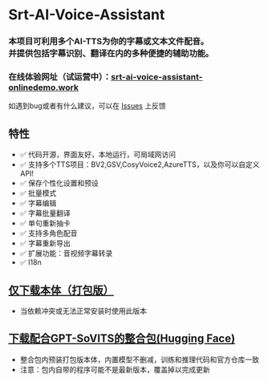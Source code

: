 # Srt-AI-Voice-Assistant
### 本项目可利用多个AI-TTS为你的字幕或文本文件配音。<br>并提供包括字幕识别、翻译在内的多种便捷的辅助功能。

### 在线体验网址（试运营中）：[srt-ai-voice-assistant-onlinedemo.work](https://srt-ai-voice-assistant-onlinedemo.work/)  
如遇到bug或者有什么建议，可以在 [Issues](https://github.com/YYuX-1145/Srt-AI-Voice-Assistant/issues) 上反馈  

## 特性
- ✅ 代码开源，界面友好，本地运行，可局域网访问
- ✅ 支持多个TTS项目：BV2,GSV,CosyVoice2,AzureTTS，以及你可以自定义API!
- ✅ 保存个性化设置和预设
- ✅ 批量模式
- ✅ 字幕编辑
- ✅ 字幕批量翻译
- ✅ 单句重新抽卡
- ✅ 支持多角色配音
- ✅ 字幕重新导出
- ✅ 扩展功能：音视频字幕转录
- ✅ I18n

## [仅下载本体（打包版）](https://github.com/YYuX-1145/Srt-AI-Voice-Assistant/releases)
* 当依赖冲突或无法正常安装时使用此版本


## [下载配合GPT-SoVITS的整合包(Hugging Face)](https://huggingface.co/YYuX/GPT-SoVITS-SAVA-windows-package/tree/main)
* 整合包内预装打包版本体，内置模型不删减，训练和推理代码和官方仓库一致
* 注意：包内自带的程序可能不是最新版本，覆盖掉以完成更新  